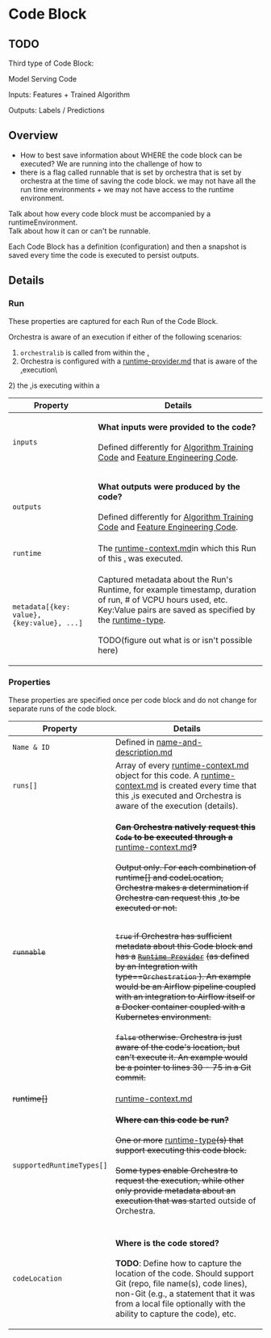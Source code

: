 # Code Block

## TODO

Third type of Code Block:&#x20;



Model Serving Code

Inputs: Features + Trained Algorithm

Outputs: Labels / Predictions

## Overview

* How to best save information about WHERE the code block can be executed?  We are running into the challenge of how to&#x20;
* there is a flag called runnable that is set by orchestra that is set by orchestra at the time of saving the code block.  we may not have all the run time environments + we may not have access to the runtime environment.



Talk about how every code block must be accompanied by a runtimeEnvironment.\
Talk about how it can or can't be runnable.



Each Code Block has a definition (configuration) and then a snapshot is saved every time the code is executed to persist outputs.

## Details

### Run

These properties are captured for each Run of the Code Block.

Orchestra is aware of an execution if either of the following scenarios:

1. `orchestralib` is called from within the [.](./ "mention")
2. Orchestra is configured with a [runtime-provider.md](../runtime-provider.md "mention") that is aware of the [.](./ "mention")execution\


2\)  the [.](./ "mention")is executing within a&#x20;



| Property                                   | Details                                                                                                                                                                                                                                                                               |
| ------------------------------------------ | ------------------------------------------------------------------------------------------------------------------------------------------------------------------------------------------------------------------------------------------------------------------------------------- |
| `inputs`                                   | <p><strong>What inputs were provided to the code?</strong>  <br><strong></strong><br><strong></strong>Defined differently for <a href="model-training-code.md">Algorithm Training Code</a> and <a href="data-code.md">Feature Engineering Code</a>.</p>                               |
| `outputs`                                  | <p><strong>What outputs were produced by the code?</strong>  <br><strong></strong><br><strong></strong>Defined differently for <a href="model-training-code.md">Algorithm Training Code</a> and <a href="data-code.md">Feature Engineering Code</a>.</p>                              |
| `runtime`                                  | The [runtime-context.md](../runtime-context.md "mention")in which this Run of this [.](./ "mention") was executed.                                                                                                                                                                    |
| `metadata[{key: value}, {key:value}, ...]` | <p>Captured metadata about the Run's Runtime, for example timestamp, duration of run, # of VCPU hours used, etc.  Key:Value pairs are saved as specified by the <a data-mention href="../runtime-type/">runtime-type</a>. <br><br>TODO(figure out what is or isn't possible here)</p> |

### Properties

These properties are specified once per code block and do not change for separate runs of the code block.

| Property                  | Details                                                                                                                                                                                                                                                                                                                                                                                                                                                                                                                                                                                                                                                                                                                                                                                                                                                                                                                                                                                                                                                                                                                                  |
| ------------------------- | ---------------------------------------------------------------------------------------------------------------------------------------------------------------------------------------------------------------------------------------------------------------------------------------------------------------------------------------------------------------------------------------------------------------------------------------------------------------------------------------------------------------------------------------------------------------------------------------------------------------------------------------------------------------------------------------------------------------------------------------------------------------------------------------------------------------------------------------------------------------------------------------------------------------------------------------------------------------------------------------------------------------------------------------------------------------------------------------------------------------------------------------- |
| `Name & ID`               | Defined in [name-and-description.md](../../shared-attributes/name-and-description.md "mention")                                                                                                                                                                                                                                                                                                                                                                                                                                                                                                                                                                                                                                                                                                                                                                                                                                                                                                                                                                                                                                          |
| `runs[]`                  | Array of every [runtime-context.md](../runtime-context.md "mention") object for this code.  A [runtime-context.md](../runtime-context.md "mention") is created every time that this [.](./ "mention")is executed and Orchestra is aware of the execution (details).                                                                                                                                                                                                                                                                                                                                                                                                                                                                                                                                                                                                                                                                                                                                                                                                                                                                      |
| ~~`runnable`~~            | <p><del><strong>Can Orchestra natively request this <code>Code</code> to be executed through a</strong></del> <a data-mention href="../runtime-context.md">runtime-context.md</a><del><strong>?</strong></del><br><del><strong></strong></del><br><del><strong></strong>Output only.  For each combination of runtime[]  and codeLocation, Orchestra makes a determination if Orchestra can request this</del> <a data-mention href="./">.</a><del>to be executed or not.</del></p><p><del><code></code></del><br><del><code>true</code> if Orchestra has sufficient metadata about this Code block and has a</del> <a href="../runtime-type/"><del><code>Runtime Provider</code></del></a> <del>(as defined by an Integration with type==<code>Orchestration</code> ).  An example would be an Airflow pipeline coupled with an integration to Airflow itself or a Docker container coupled with a Kubernetes environment.</del><br><del></del><br><del><code>false</code> otherwise.  Orchestra is just aware of the code's location, but can't execute it.  An example would be a pointer to lines 30 - 75 in a Git commit.</del></p> |
| ~~runtime\[]~~            | [runtime-context.md](../runtime-context.md "mention")                                                                                                                                                                                                                                                                                                                                                                                                                                                                                                                                                                                                                                                                                                                                                                                                                                                                                                                                                                                                                                                                                    |
| `supportedRuntimeTypes[]` | <p><del><strong>Where can this code be run?</strong></del><br><del><strong></strong></del><br><del><strong></strong>One or more</del> <a data-mention href="../runtime-type/">runtime-type</a><del>(s) that support executing this code block.</del>  <br><del></del><br><del>Some types enable Orchestra to request the execution, while other only provide metadata about an execution that was s</del>tarted outside of Orchestra.</p>                                                                                                                                                                                                                                                                                                                                                                                                                                                                                                                                                                                                                                                                                                |
|                           |                                                                                                                                                                                                                                                                                                                                                                                                                                                                                                                                                                                                                                                                                                                                                                                                                                                                                                                                                                                                                                                                                                                                          |
| `codeLocation`            | <p><strong>Where is the code stored?</strong><br><strong></strong><br><strong>TODO</strong>: Define how to capture the location of the code. Should support Git (repo, file name(s), code lines), non-Git (e.g., a statement that it was from a local file optionally with the ability to capture the code), etc.</p>                                                                                                                                                                                                                                                                                                                                                                                                                                                                                                                                                                                                                                                                                                                                                                                                                    |
